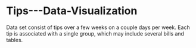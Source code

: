 # Tips---Data-Visualization
Data set consist of tips over a few weeks on a couple days per week. Each tip is associated with a single group, which may include several bills and tables.
